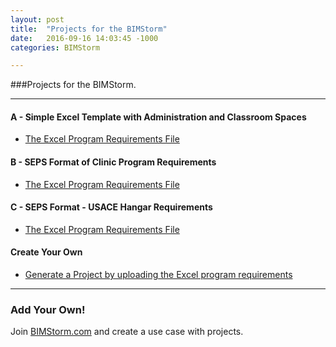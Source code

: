 ```yaml
---
layout: post
title:  "Projects for the BIMStorm"
date:   2016-09-16 14:03:45 -1000
categories: BIMStorm

---
```


###Projects for the BIMStorm.

________________________________

#### A - Simple Excel Template with Administration and Classroom Spaces
* [The Excel Program Requirements File](https://www.onuma.com/downloads/A_Simple_Format__Admin.___Classroom_Program.xlsx)


#### B - SEPS Format of Clinic Program Requirements
* [The Excel Program Requirements File](https://www.onuma.com/downloads/B_SEPS_Format_-_Clinic_Program_Requirements.xlsx)


#### C - SEPS Format - USACE Hangar Requirements
* [The Excel Program Requirements File](https://www.onuma.com/downloads/C_SEPS_Format_-_USACE_Hangar_Requirements.xlsx)

#### Create Your Own
* [Generate a Project by uploading the Excel program requirements](http://program2bim.com/project-generator.html)



________________________________


### Add Your Own!
Join [BIMStorm.com](http://BIMStorm.com) and create a use case with projects.
